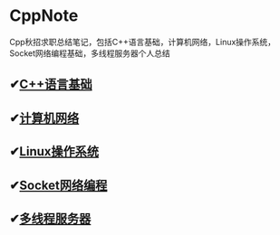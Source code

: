 # CppNote
Cpp秋招求职总结笔记，包括C++语言基础，计算机网络，Linux操作系统，Socket网络编程基础，多线程服务器个人总结

## ✔[C++语言基础]()

## ✔[计算机网络]()

## ✔[Linux操作系统]()

## ✔[Socket网络编程]()

## ✔[多线程服务器]()

